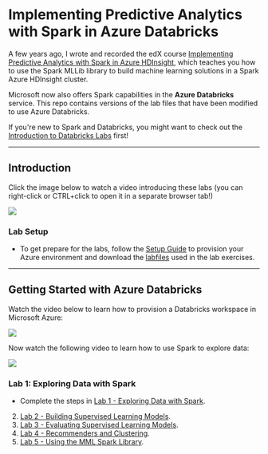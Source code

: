 # Implementing Predictive Analytics with Spark in Azure Databricks
A few years ago, I wrote and recorded the edX course [Implementing Predictive Analytics with Spark in Azure HDInsight](https://www.edx.org/course/implementing-predictive-analytics-with-spark-in-azure-hdinsight), which teaches you how to use the Spark MLLib library to build machine learning solutions in a Spark Azure HDInsight cluster.

Microsoft now also offers Spark capabilities in the **Azure Databricks** service. This repo contains versions of the lab files that have been modified to use Azure Databricks.

If you're new to Spark and Databricks, you might want to check out the [Introduction to Databricks Labs](https://github.com/MicrosoftLearning/databricks-intro) first!

---

## Introduction

Click the image below to watch a video introducing these labs (you can right-click or CTRL+click to open it in a separate browser tab!)

<a href="https://www.youtube.com/watch?v=po4CqzSY-dU" target="_new"><img src="https://img.youtube.com/vi/po4CqzSY-dU/0.jpg"/></a>

### Lab Setup

* To get prepare for the labs, follow the [Setup Guide](Setup.pdf) to provision your Azure environment and download the [labfiles](DAT202.3x-databricks.zip) used in the lab exercises.

---

## Getting Started with Azure Databricks

Watch the video below to learn how to provision a Databricks workspace in Microsoft Azure:

<a href="https://youtu.be/W7h4AACN-BQ" target="_new"><img src="https://img.youtube.com/vi/W7h4AACN-BQ/0.jpg"/></a>

Now watch the following video to learn how to use Spark to explore data:

<a href="https://youtu.be/SNw7aBxX9_Y" target="_new"><img src="https://img.youtube.com/vi/SNw7aBxX9_Y/0.jpg"/></a>

### Lab 1: Exploring Data with Spark

* Complete the steps in [Lab 1 - Exploring Data with Spark](Lab%201%20-%20Exploring%20Data%20with%20Spark.pdf).


2. [Lab 2 - Building Supervised Learning Models](Lab%202%20-%20Building%20Supervised%20Learning%20Models.pdf).
3. [Lab 3 - Evaluating Supervised Learning Models](Lab%203%20-%20Evaluating%20Supervised%20Learning%20Models.pdf).
4. [Lab 4 - Recommenders and Clustering](Lab%204%20-%20Recommenders%20and%20Clustering.pdf). 
5. [Lab 5 - Using the MML Spark Library](Lab%205%20-%20Using%20the%20MML%20Spark%20Library.pdf).
